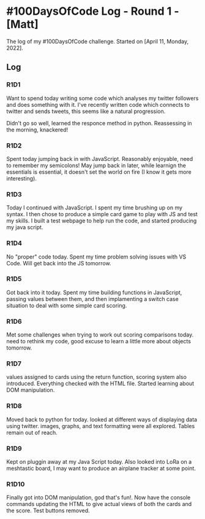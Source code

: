 # #100DaysOfCode Log - Round 1 - [Matt]

The log of my #100DaysOfCode challenge. Started on [April 11, Monday, 2022].

## Log

### R1D1 
Want to spend today writing some code which analyses my twitter followers and does something with it. I've recently written code which connects to twitter and sends tweets, this seems like a natural progression.

Didn't go so well, learned the responce method in python. Reassessing in the morning, knackered!

### R1D2
Spent today jumping back in with JavaScript. Reasonably enjoyable, need to remember my semicolons! May jump back in later, while learnign the essentials is essential, it doesn't set the world on fire (I know it gets more interesting).

### R1D3
Today I continued with JavaScript. I spent my time brushing up on  my syntax. I then chose to produce a simple card game to play with JS and test my skills. I built a test webpage to help run the code, and started producing my java script.

### R1D4
No "proper" code today. Spent my time problem solving issues with VS Code. Will get back into the JS tomorrow.

### R1D5
Got back into it today. Spent my time building functions in JavaScript, passing values between them, and then implamenting a switch case situation to deal with some simple card scoring.

### R1D6
Met some challenges when trying to work out scoring comparisons today. need to rethink my code, good excuse to learn a little more about objects tomorrow.

### R1D7
values assigned to cards using the return function, scoring system also introduced. Everything checked with the HTML file. Started learning about DOM manipulation.

### R1D8
Moved back to python for today. looked at different ways of displaying data using twitter. images, graphs, and text formatting were all explored. Tables remain out of reach.

### R1D9
Kept on pluggin away at my Java Script today. Also looked into LoRa on a meshtastic board, I may want to produce an airplane tracker at some point.

### R1D10
Finally got into DOM manipulation, god that's fun!. Now have the console commands updating the HTML to give actual views of both the cards and the score. Test buttons removed.